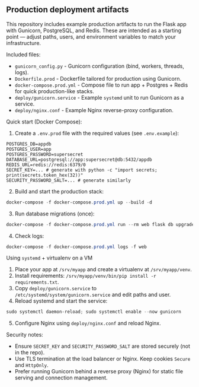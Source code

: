 ## Production deployment artifacts

This repository includes example production artifacts to run the Flask app with Gunicorn, PostgreSQL, and Redis. These are intended as a starting point — adjust paths, users, and environment variables to match your infrastructure.

Included files:

- `gunicorn_config.py` - Gunicorn configuration (bind, workers, threads, logs).
- `Dockerfile.prod` - Dockerfile tailored for production using Gunicorn.
- `docker-compose.prod.yml` - Compose file to run app + Postgres + Redis for quick production-like stacks.
- `deploy/gunicorn.service` - Example `systemd` unit to run Gunicorn as a service.
- `deploy/nginx.conf` - Example Nginx reverse-proxy configuration.

Quick start (Docker Compose):

1. Create a `.env.prod` file with the required values (see `.env.example`):

```
POSTGRES_DB=appdb
POSTGRES_USER=app
POSTGRES_PASSWORD=supersecret
DATABASE_URL=postgresql://app:supersecret@db:5432/appdb
REDIS_URL=redis://redis:6379/0
SECRET_KEY=... # generate with python -c "import secrets; print(secrets.token_hex(32))"
SECURITY_PASSWORD_SALT=... # generate similarly
```

2. Build and start the production stack:

```powershell
docker-compose -f docker-compose.prod.yml up --build -d
```

3. Run database migrations (once):

```powershell
docker-compose -f docker-compose.prod.yml run --rm web flask db upgrade
```

4. Check logs:

```powershell
docker-compose -f docker-compose.prod.yml logs -f web
```

Using `systemd` + virtualenv on a VM

1. Place your app at `/srv/myapp` and create a virtualenv at `/srv/myapp/venv`.
2. Install requirements: `/srv/myapp/venv/bin/pip install -r requirements.txt`.
3. Copy `deploy/gunicorn.service` to `/etc/systemd/system/gunicorn.service` and edit paths and user.
4. Reload systemd and start the service:

```powershell
sudo systemctl daemon-reload; sudo systemctl enable --now gunicorn
```

5. Configure Nginx using `deploy/nginx.conf` and reload Nginx.

Security notes:

- Ensure `SECRET_KEY` and `SECURITY_PASSWORD_SALT` are stored securely (not in the repo).
- Use TLS termination at the load balancer or Nginx. Keep cookies `Secure` and `HttpOnly`.
- Prefer running Gunicorn behind a reverse proxy (Nginx) for static file serving and connection management.
